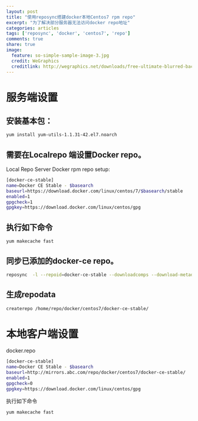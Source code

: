 ```yaml
---
layout: post
title: "使用reposync搭建docker本地Centos7 rpm repo"
excerpt: "为了解决部分服务器无法访问docker repo地址" 
categories: articles
tags: ['reposync', 'docker', 'centos7', 'repo']
comments: true
share: true
image:
  feature: so-simple-sample-image-3.jpg
  credit: WeGraphics
  creditlink: http://wegraphics.net/downloads/free-ultimate-blurred-background-pack/
---
```


# 服务端设置

## 安装基本包： 
```bash
yum install yum-utils-1.1.31-42.el7.noarch
```

## 需要在Localrepo 端设置Docker repo。 
Local Repo Server Docker rpm repo setup: 

```bash
[docker-ce-stable]
name=Docker CE Stable - $basearch
baseurl=https://download.docker.com/linux/centos/7/$basearch/stable
enabled=1
gpgcheck=1
gpgkey=https://download.docker.com/linux/centos/gpg
```

## 执行如下命令
```
yum makecache fast
```

## 同步已添加的docker-ce repo。 
```bash
reposync  -l --repoid=docker-ce-stable --downloadcomps --download-metadata --download_path=/home/repo/docker/centos7
```

## 生成repodata
```bash
createrepo /home/repo/docker/centos7/docker-ce-stable/
```

# 本地客户端设置

docker.repo
```bash
[docker-ce-stable]
name=Docker CE Stable - $basearch
baseurl=http://mirrors.abc.com/repo/docker/centos7/docker-ce-stable/
enabled=1
gpgcheck=0
gpgkey=https://download.docker.com/linux/centos/gpg
```

执行如下命令
```bash
yum makecache fast 
```
